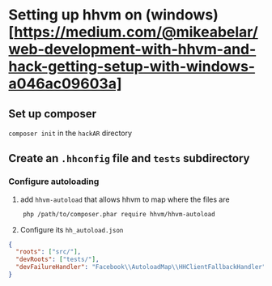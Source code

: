 # Setting up hhvm on (windows)[https://medium.com/@mikeabelar/web-development-with-hhvm-and-hack-getting-setup-with-windows-a046ac09603a]

## Set up composer

`composer init` in the `hackAR` directory

## Create an `.hhconfig` file and `tests` subdirectory

### Configure autoloading

1. add `hhvm-autoload` that allows hhvm to map where the files are

```bash
    php /path/to/composer.phar require hhvm/hhvm-autoload
```

2. Configure its `hh_autoload.json`

```json
{
  "roots": ["src/"],
  "devRoots": ["tests/"],
  "devFailureHandler": "Facebook\\AutoloadMap\\HHClientFallbackHandler"
}
```
